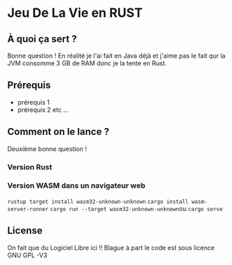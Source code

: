 # Jeu De La Vie en **RUST**

## À quoi ça sert ?

Bonne question ! En réalité je l'ai fait en Java déjà et j'aime pas le fait qur la JVM consomme 3 GB de RAM donc je la tente en Rust.

## Prérequis

* prérequis 1
* prérequis 2 etc ...

## Comment on le lance ?

Deuxième bonne question !

### Version Rust


### Version WASM dans un navigateur web

`rustup target install wasm32-unknown-unknown`
`cargo install wasm-server-runner`
`cargo run --target wasm32-unknown-unknown`ou `cargo serve`

## License

On fait que du Logiciel Libre ici !! Blague à part le code est sous licence GNU GPL -V3
